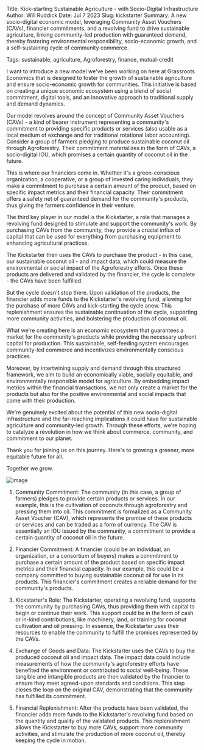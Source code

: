 Title: Kick-starting Sustainable Agriculture - with Socio-Digital Infrastructure
Author: Will Ruddick
Date: Jul 7 2023
Slug: kickstarter
Summary: A new socio-digital economic model, leveraging Community Asset Vouchers (CAVs), financier commitments, and a revolving fund to drive sustainable agriculture, linking community-led production with guaranteed demand, thereby fostering environmental responsibility, socio-economic growth, and a self-sustaining cycle of community commerce.

Tags: sustainable, agriculture, Agroforestry, finance, mutual-credit

I want to introduce a new model we've been working on here at Grassroots Economics that is designed to foster the growth of sustainable agriculture and ensure socio-economic growth for communities. This initiative is based on creating a unique economic ecosystem using a blend of social commitment, digital tools, and an innovative approach to traditional supply and demand dynamics.

Our model revolves around the concept of Community Asset Vouchers (CAVs) - a kind of bearer instrument representing a community's commitment to providing specific products or services (also usable as a local medium of exchange and for traditional rotational labor accounting). Consider a group of farmers pledging to produce sustainable coconut oil through Agroforestry. Their commitment materializes in the form of CAVs, a socio-digital IOU, which promises a certain quantity of coconut oil in the future.

This is where our financiers come in. Whether it's a green-conscious organization, a cooperative, or a group of invested caring individuals, they make a commitment to purchase a certain amount of the product, based on specific impact metrics and their financial capacity. Their commitment offers a safety net of guaranteed demand for the community's products, thus giving the farmers confidence in their venture.

The third key player in our model is the Kickstarter, a role that manages a revolving fund designed to stimulate and support the community's work. By purchasing CAVs from the community, they provide a crucial influx of capital that can be used for everything from purchasing equipment to enhancing agricultural practices.

The Kickstarter then uses the CAVs to purchase the product - in this case, our sustainable coconut oil - and impact data, which could measure the environmental or social impact of the Agroforestry efforts. Once these products are delivered and validated by the financier, the cycle is complete - the CAVs have been fulfilled.

But the cycle doesn't stop there. Upon validation of the products, the financier adds more funds to the Kickstarter's revolving fund, allowing for the purchase of more CAVs and kick-starting the cycle anew. This replenishment ensures the sustainable continuation of the cycle, supporting more community activities, and bolstering the production of coconut oil.

What we're creating here is an economic ecosystem that guarantees a market for the community's products while providing the necessary upfront capital for production. This sustainable, self-feeding system encourages community-led commerce and incentivizes environmentally conscious practices.

Moreover, by intertwining supply and demand through this structured framework, we aim to build an economically viable, socially equitable, and environmentally responsible model for agriculture. By embedding impact metrics within the financial transactions, we not only create a market for the products but also for the positive environmental and social impacts that come with their production.

We're genuinely excited about the potential of this new socio-digital infrastructure and the far-reaching implications it could have for sustainable agriculture and community-led growth. Through these efforts, we're hoping to catalyze a revolution in how we think about commerce, community, and commitment to our planet.

Thank you for joining us on this journey. Here's to growing a greener, more equitable future for all.

Together we grow.


![image](images/blog/kickstarter1.webp)

1. Community Commitment: The community (in this case, a group of farmers) pledges to provide certain products or services. In our example, this is the cultivation of coconuts through agroforestry and pressing them into oil. This commitment is formalized as a Community Asset Voucher (CAV), which represents the promise of these products or services and can be traded as a form of currency. The CAV is essentially an IOU issued by the community, a commitment to provide a certain quantity of coconut oil in the future.

2. Financier Commitment: A financier (could be an individual, an organization, or a consortium of buyers) makes a commitment to purchase a certain amount of the product based on specific impact metrics and their financial capacity. In our example, this could be a company committed to buying sustainable coconut oil for use in its products. This financier's commitment creates a reliable demand for the community's products.

3. Kickstarter's Role: The Kickstarter, operating a revolving fund, supports the community by purchasing CAVs, thus providing them with capital to begin or continue their work. This support could be in the form of cash or in-kind contributions, like machinery, land, or training for coconut cultivation and oil pressing. In essence, the Kickstarter uses their resources to enable the community to fulfill the promises represented by the CAVs.

4. Exchange of Goods and Data: The Kickstarter uses the CAVs to buy the produced coconut oil and impact data. The impact data could include measurements of how the community's agroforestry efforts have benefited the environment or contributed to social well-being. These tangible and intangible products are then validated by the financier to ensure they meet agreed-upon standards and conditions. This step closes the loop on the original CAV, demonstrating that the community has fulfilled its commitment.

5. Financial Replenishment: After the products have been validated, the financier adds more funds to the Kickstarter's revolving fund based on the quantity and quality of the validated products. This replenishment allows the Kickstarter to buy more CAVs, support more community activities, and stimulate the production of more coconut oil, thereby keeping the cycle in motion.


